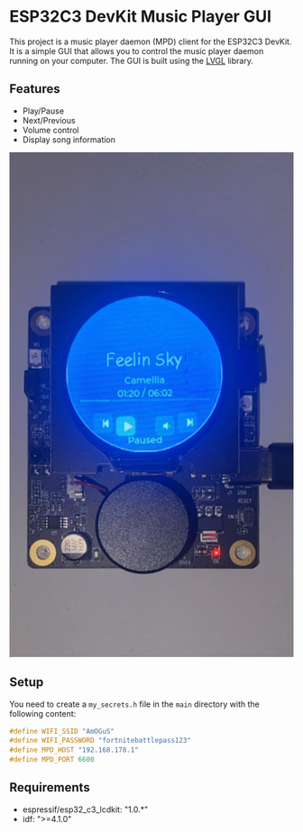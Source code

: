 # ESP32C3 DevKit Music Player GUI

This project is a music player daemon (MPD) client for the ESP32C3 DevKit. It is a simple GUI that allows you to control the music player daemon running on your computer. The GUI is built using the [LVGL](https://lvgl.io/) library.

## Features
- Play/Pause
- Next/Previous
- Volume control
- Display song information

![Screenshot](https://github.com/sam-k0/ESP32C3-MPD-GUI/blob/master/img/img.jpg)

## Setup

You need to create a `my_secrets.h` file in the `main` directory with the following content:

```cpp
#define WIFI_SSID "AmOGuS"
#define WIFI_PASSWORD "fortnitebattlepass123"
#define MPD_HOST "192.168.178.1"
#define MPD_PORT 6600
```

## Requirements
- espressif/esp32_c3_lcdkit: "1.0.*"
- idf: ">=4.1.0"